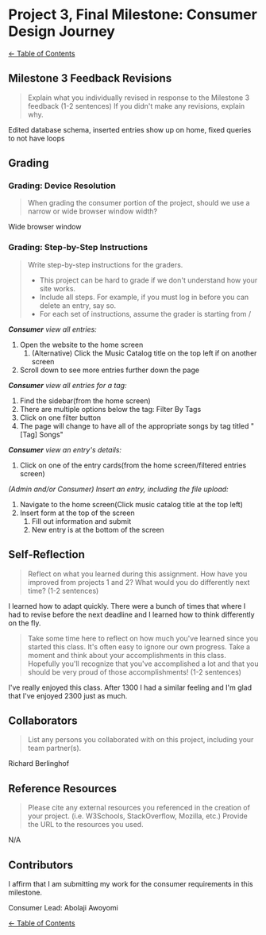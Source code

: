 # Project 3, Final Milestone: **Consumer** Design Journey

[← Table of Contents](../design-journey.md)


## Milestone 3 Feedback Revisions
> Explain what you individually revised in response to the Milestone 3 feedback (1-2 sentences)
> If you didn't make any revisions, explain why.

Edited database schema, inserted entries show up on home, fixed queries to not have loops

## Grading

### Grading: Device Resolution
> When grading the consumer portion of the project, should we use a narrow or wide browser window width?

Wide browser window


### Grading: Step-by-Step Instructions
> Write step-by-step instructions for the graders.
>
> - This project can be hard to grade if we don't understand how your site works.
> - Include all steps. For example, if you must log in before you can delete an entry, say so.
> - For each set of instructions, assume the grader is starting from /

_**Consumer** view all entries:_

1. Open the website to the home screen
   1. (Alternative) Click the Music Catalog title on the top left if on another screen
2. Scroll down to see more entries further down the page

_**Consumer** view all entries for a tag:_

1. Find the sidebar(from the home screen)
2. There are multiple options below the tag: Filter By Tags
3. Click on one filter button
4. The page will change to have all of the appropriate songs by tag titled "[Tag] Songs"

_**Consumer** view an entry's details:_

1. Click on one of the entry cards(from the home screen/filtered entries screen)

_(Admin and/or Consumer) Insert an entry, including the file upload:_

1. Navigate to the home screen(Click music catalog title at the top left)
2. Insert form at the top of the screen
   1. Fill out information and submit
   2. New entry is at the bottom of the screen


## Self-Reflection
> Reflect on what you learned during this assignment.
> How have you improved from projects 1 and 2?
> What would you do differently next time? (1-2 sentences)

I learned how to adapt quickly. There were a bunch of times that where I had to revise before the next deadline and I learned how to think differently on the fly.


> Take some time here to reflect on how much you've learned since you started this class. It's often easy to ignore our own progress. Take a moment and think about your accomplishments in this class. Hopefully you'll recognize that you've accomplished a lot and that you should be very proud of those accomplishments! (1-2 sentences)

I've really enjoyed this class. After 1300 I had a similar feeling and I'm glad that I've enjoyed 2300 just as much.

## Collaborators
> List any persons you collaborated with on this project, including your team partner(s).

Richard Berlinghof


## Reference Resources
> Please cite any external resources you referenced in the creation of your project.
> (i.e. W3Schools, StackOverflow, Mozilla, etc.)
> Provide the URL to the resources you used.

N/A


## Contributors

I affirm that I am submitting my work for the consumer requirements in this milestone.

Consumer Lead: Abolaji Awoyomi


[← Table of Contents](../design-journey.md)
